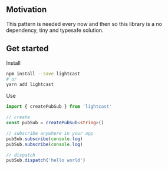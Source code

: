 ## Motivation

This pattern is needed every now and then so this library is a no dependency, tiny and typesafe solution.

## Get started

Install

```bash
npm install --save lightcast
# or
yarn add lightcast
```

Use

```typescript
import { createPubSub } from 'lightcast'

// create
const pubSub = createPubSub<string>()

// subscribe anywhere in your app
pubSub.subscribe(console.log)
pubSub.subscribe(console.log)

// dispatch
pubSub.dispatch('hello world')
```
